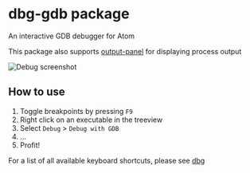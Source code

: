 # dbg-gdb package

An interactive GDB debugger for Atom

This package also supports [output-panel](https://atom.io/packages/output-panel) for displaying process output

![Debug screenshot](http://i.imgur.com/Nv5StoZ.png)

## How to use

1. Toggle breakpoints by pressing `F9`
2. Right click on an executable in the treeview
3. Select `Debug` > `Debug with GDB`
4. ...
5. Profit!

For a list of all available keyboard shortcuts, please see [dbg](https://atom.io/packages/dbg)
